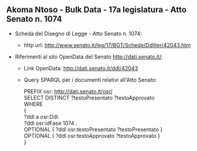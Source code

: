 ## Akoma Ntoso - Bulk Data - 17a legislatura - Atto Senato n. 1074 ##

* Scheda del Disegno di Legge - Atto Senato n. 1074:
	* http url: http://www.senato.it/leg/17/BGT/Schede/Ddliter/42043.htm

* Riferimenti al sito OpenData del Senato http://dati.senato.it/:
	* Link OpenData: http://dati.senato.it/ddl/42043
	* Query SPARQL per i documenti relativi all'Atto Senato:

        PREFIX osr: <http://dati.senato.it/osr/>  
		SELECT DISTINCT ?testoPresentato ?testoApprovato  
		WHERE  
		{  
		    ?ddl a osr:Ddl.  
		    ?ddl osr:idFase 1074 .  
		    OPTIONAL { ?ddl osr:testoPresentato ?testoPresentato }  
		    OPTIONAL { ?ddl osr:testoApprovato ?testoApprovato }  
		}
		